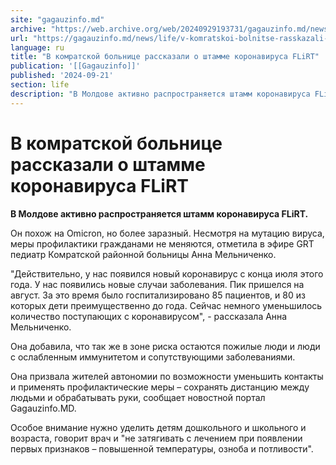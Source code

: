 ```yaml
---
site: "gagauzinfo.md"
archive: "https://web.archive.org/web/20240929193731/gagauzinfo.md/news/life/v-komratskoi-bolnitse-rasskazali-o-shtamme-koronavirusa-flirt"
url: "https://gagauzinfo.md/news/life/v-komratskoi-bolnitse-rasskazali-o-shtamme-koronavirusa-flirt"
language: ru
title: "В комратской больнице рассказали о штамме коронавируса FLiRT"
publication: '[[Gagauzinfo]]'
published: '2024-09-21'
section: life
description: "В Молдове активно распространяется штамм коронавируса FLiRT."
---
```


# В комратской больнице рассказали о штамме коронавируса FLiRT

**В Молдове активно распространяется штамм коронавируса FLiRT.**

Он похож на Omicron, но более заразный. Несмотря на мутацию вируса, меры профилактики гражданами не меняются, отметила в эфире GRT педиатр Комратской районной больницы Анна Мельниченко.

"Действительно, у нас появился новый коронавирус с конца июля этого года. У нас появились новые случаи заболевания. Пик пришелся на август. За это время было госпитализировано 85 пациентов, и 80 из которых дети преимущественно до года. Сейчас немного уменьшилось количество поступающих с коронавирусом", - рассказала Анна Мельниченко.

Она добавила, что так же в зоне риска остаются пожилые люди и люди с ослабленным иммунитетом и сопутствующими заболеваниями.

Она призвала жителей автономии по возможности уменьшить контакты и применять профилактические меры – сохранять дистанцию между людьми и обрабатывать руки, сообщает новостной портал Gagauzinfo.MD.

Особое внимание нужно уделить детям дошкольного и школьного и возраста, говорит врач и "не затягивать с лечением при появлении первых признаков – повышенной температуры, озноба и потливости".